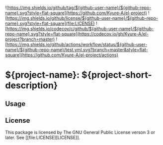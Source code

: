 ![https://img.shields.io/github/tag/${github-user-name}/${github-repo-name}.svg?style=flat-square](https://github.com/Kyure-A/el-project)
![https://img.shields.io/github/license/${github-user-name}/${github-repo-name}.svg?style=flat-square](file:LICENSE)
![https://img.shields.io/codecov/c/github/${github-user-name}/${github-repo-name}.svg?style=flat-square](https://codecov.io/gh/Kyure-A/el-project?branch=master)
![https://img.shields.io/github/actions/workflow/status/${github-user-name}/${github-repo-name}/test.yml.svg?branch=master&style=flat-square](https://github.com/Kyure-A/el-project/actions)
# ${project-name}: ${project-short-description}

## Usage
## License
This package is licensed by The GNU General Public License verson 3 or later. See [[file:LICENSE][LICENSE]].

